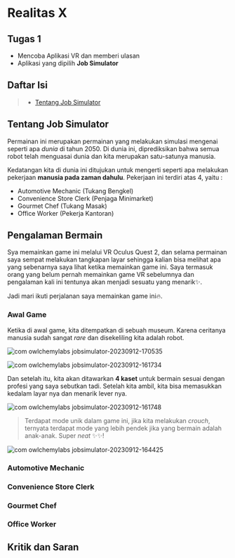 # Realitas X

## Tugas 1

* Mencoba Aplikasi VR dan memberi ulasan
* Aplikasi yang dipilih **Job Simulator**

## Daftar Isi

> * [Tentang Job Simulator](#title--repository-name)

## Tentang Job Simulator

Permainan ini merupakan permainan yang melakukan simulasi mengenai seperti apa _dunia_ di tahun 2050. 
Di dunia ini, diprediksikan bahwa semua robot telah menguasai dunia dan kita merupakan satu-satunya manusia.

Kedatangan kita di dunia ini ditujukan untuk mengerti seperti apa melakukan pekerjaan **manusia pada zaman dahulu**. 
Pekerjaan ini terdiri atas 4, yaitu :

- Automotive Mechanic (Tukang Bengkel)
- Convenience Store Clerk (Penjaga Minimarket)
- Gourmet Chef (Tukang Masak)
- Office Worker (Pekerja Kantoran)

## Pengalaman Bermain

Sya memainkan game ini melalui VR Oculus Quest 2, dan selama permainan saya sempat melakukan tangkapan layar sehingga kalian bisa melihat apa yang sebenarnya saya lihat ketika memainkan game ini.
Saya termasuk orang yang belum pernah memainkan game VR sebelumnya dan pengalaman kali ini tentunya akan menjadi sesuatu yang menarik✨.

Jadi mari ikuti perjalanan saya memainkan game ini🔥.

### Awal Game
Ketika di awal game, kita ditempatkan di sebuah museum. Karena ceritanya manusia sudah sangat _rare_ dan disekeliling kita adalah robot.

![com owlchemylabs jobsimulator-20230912-170535](https://github.com/winatungmiharja/realitas-x/assets/64743796/41f381d9-bce5-45bd-8328-9e0defadbda7)

![com owlchemylabs jobsimulator-20230912-161734](https://github.com/winatungmiharja/realitas-x/assets/64743796/2adafb28-e709-4890-aae9-e511ea2a399c)

Dan setelah itu, kita akan ditawarkan **4 kaset** untuk bermain sesuai dengan profesi yang saya sebutkan tadi. Setelah kita ambil, kita bisa memasukkan kedalam layar nya dan menarik lever nya.

![com owlchemylabs jobsimulator-20230912-161748](https://github.com/winatungmiharja/realitas-x/assets/64743796/6c4beadd-9138-4f85-b8c9-fbb7ecd38f61)

> Terdapat mode unik dalam game ini, jika kita melakukan _crouch_, ternyata terdapat mode yang lebih pendek
> jika yang bermain adalah anak-anak. Super _neat_ ✨✨!

![com owlchemylabs jobsimulator-20230912-164425](https://github.com/winatungmiharja/realitas-x/assets/64743796/019a1854-5c35-43d1-8628-56344f9843c9)

### Automotive Mechanic

### Convenience Store Clerk

### Gourmet Chef

### Office Worker


## Kritik dan Saran

